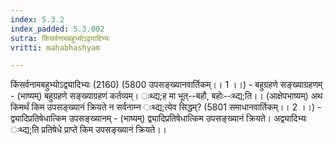 ```yaml
---
index: 5.3.2
index_padded: 5.3.002
sutra: किंसर्वनामबहुभ्योऽद्व्यादिभ्यः
vritti: mahabhashyam

---
```

 किंसर्वनामबहुभ्योऽद्व्यादिभ्यः (2160) (5800 उपसङ्ख्यानवार्तिकम्।। 1 ।।) - बहुग्रहणे सङ्ख्याग्रहणम् - (भाष्यम्) बहुग्रहणे सङ्ख्याग्रहणं कर्तव्यम्। ःथ्द्य;ह मा भूत्--बहौ, बहोः--ःथ्द्य;ति।। (आक्षेपभाष्यम्) अथ किमर्थं किम उपसङ्ख्यानं क्रियते न सर्वनाम्न ःथ्द्य;त्येव सिद्धम्? (5801 समाधानवार्तिकम्।। 2 ।।) - द्व्यादिप्रतिषेधात्किम उपसङ्ख्यानम् - (भाष्यम्) द्व्यादिप्रतिषेधात्किम उपसङ्ख्यानं क्रियते। अद्व्यादिभ्यः ःथ्द्य;ति प्रतिषेधे प्राप्ते किम उपसङ्ख्यानं क्रियते।। 
